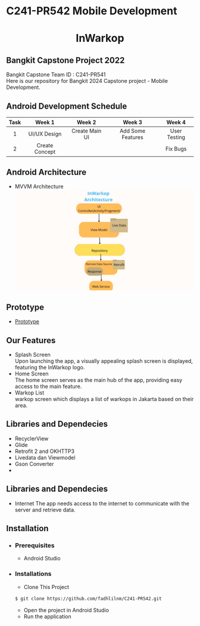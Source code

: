 # C241-PR542 Mobile Development

<h1 align="center">
  InWarkop
</h1>

## Bangkit Capstone Project 2022

Bangkit Capstone Team ID : C241-PR541 <br>
Here is our repository for Bangkit 2024 Capstone project - Mobile Development.

## Android Development Schedule
|  Task  |     Week 1     |       Week 2        |            Week 3          |            Week 4          |
| :----: | :------------: | :-----------------: | :------------------------: | :------------------------: |
|  1 | UI/UX Design   | Create Main UI      |Add Some Features           | User Testing               |  
| 2 | Create Concept |                     |                            | Fix Bugs          | 

## Android Architecture
- MVVM Architecture
![InWarkop Architecture](mvvm.jpg)
## Prototype
- [Prototype](https://www.figma.com/design/AnOSRajgjhnxInUQ08gVf3/capstone?node-id=0-1&t=7xK7JlY18MtIrvly-0)
## Our Features 
- Splash Screen\
  Upon launching the app, a visually appealing splash screen is displayed, featuring the InWarkop logo.
- Home Screen\
  The home screen serves as the main hub of the app, providing easy access to the main feature.
- Warkop List\
  warkop screen which displays a list of warkops in Jakarta based on their area.

## Libraries and Dependecies
- RecyclerView
- Glide  
- Retrofit 2 and OKHTTP3
- Livedata dan Viewmodel
- Gson Converter
- 
## Libraries and Dependecies
- Internet
  The app needs access to the internet to communicate with the server and retrieve data.

## Installation
 * ### Prerequisites
    - Android Studio
 * ### Installations
    - Clone This Project 
    ```bash
    $ git clone https://github.com/fadhlilnm/C241-PR542.git
    ```
    - Open the project in Android Studio
    - Run the application
